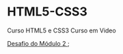 # HTML5-CSS3
 Curso HTML5 e CSS3 Curso em Video

 <a href="https://gustavomarianelli.github.io/HTML5-CSS3/Exercicios/Modulo02/desafio10/"> Desafio do Módulo 2 </a>; 


